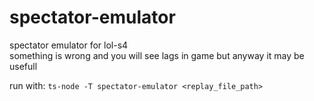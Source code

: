 # spectator-emulator


spectator emulator for lol-s4  
something is wrong and you will see lags in game but anyway it may be usefull  

run with: `ts-node -T spectator-emulator <replay_file_path>`  
